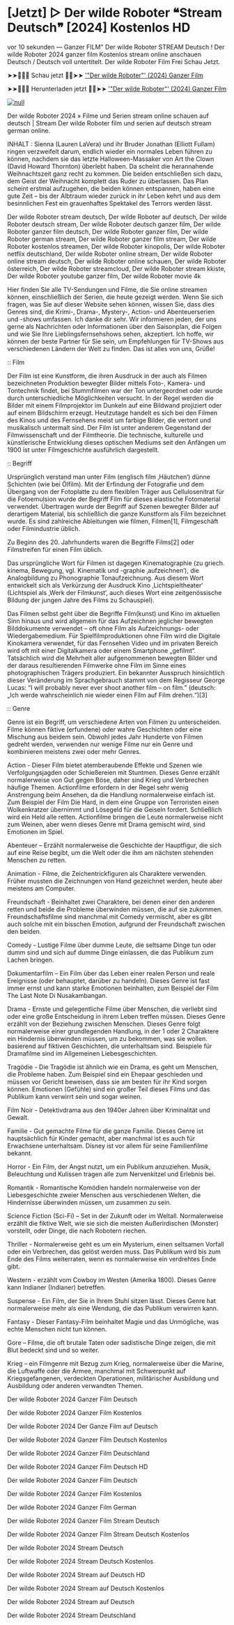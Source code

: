 # [Jetzt] ▷ Der wilde Roboter ❝Stream Deutsch❞ [2024] Kostenlos HD




vor 10 sekunden — Ganzer FILM" Der wilde Roboter STREAM Deutsch ! Der wilde Roboter 2024 ganzer film Kostenlos stream online anschauen Deutsch / Deutsch voll untertitelt. Der wilde Roboter Film Frei Schau Jetzt.

➤➤🔴✅📱 Schau jetzt 🔴✅➤➤ ['"Der wilde Roboter"' (2024) Ganzer Film](https://t.co/weEH9MVj2b)

➤➤🔴✅📱 Herunterladen jetzt 🔴✅➤➤ ['"Der wilde Roboter"' (2024) Ganzer Film](https://t.co/weEH9MVj2b)

[![null](https://static.wixstatic.com/media/855a25_043b5abeb4ae4d35ac003198e7fe56ed~mv2.gif)](https://t.co/weEH9MVj2b)

Der wilde Roboter 2024 » Filme und Serien stream online schauen auf deutsch | Stream Der wilde Roboter film und serien auf deutsch stream german online.

INHALT : Sienna (Lauren LaVera) und ihr Bruder Jonathan (Elliott Fullam) ringen verzweifelt darum, endlich wieder ein normales Leben führen zu können, nachdem sie das letzte Halloween-Massaker von Art the Clown (David Howard Thornton) überlebt haben. Da scheint die herannahende Weihnachtszeit ganz recht zu kommen. Die beiden entschließen sich dazu, dem Geist der Weihnacht komplett das Ruder zu überlassen. Das Plan scheint erstmal aufzugehen, die beiden können entspannen, haben eine gute Zeit – bis der Albtraum wieder zurück in ihr Leben kehrt und aus dem besinnlichen Fest ein grauenhaftes Spektakel des Terrors werden lässt.

Der wilde Roboter stream deutsch, Der wilde Roboter auf deutsch, Der wilde Roboter deutsch stream, Der wilde Roboter deutsch ganzer film, Der wilde Roboter ganzer film deutsch, Der wilde Roboter ganzer film, Der wilde Roboter german stream, Der wilde Roboter ganzer film stream, Der wilde Roboter kostenlos streamen, Der wilde Roboter kinopolis, Der wilde Roboter netflix deutschland, Der wilde Roboter online stream, Der wilde Roboter online stream deutsch, Der wilde Roboter online schauen, Der wilde Roboter österreich, Der wilde Roboter streamcloud, Der wilde Roboter stream kkiste, Der wilde Roboter youtube ganzer film, Der wilde Roboter movie 4k

Hier finden Sie alle TV-Sendungen und Filme, die Sie online streamen können, einschließlich der Serien, die heute gezeigt werden. Wenn Sie sich fragen, was Sie auf dieser Website sehen können, wissen Sie, dass dies Genres sind, die Krimi-, Drama-, Mystery-, Action- und Abenteuerserien und -shows umfassen. Ich danke dir sehr. Wir informieren jeden, der uns gerne als Nachrichten oder Informationen über den Saisonplan, die Folgen und wie Sie Ihre Lieblingsfernsehshows sehen, akzeptiert. Ich hoffe, wir können der beste Partner für Sie sein, um Empfehlungen für TV-Shows aus verschiedenen Ländern der Welt zu finden. Das ist alles von uns, Grüße!

:: Film

Der Film ist eine Kunstform, die ihren Ausdruck in der auch als Filmen bezeichneten Produktion bewegter Bilder mittels Foto-, Kamera- und Tontechnik findet, bei Stummfilmen war der Ton untergeordnet oder wurde durch unterschiedliche Möglichkeiten versucht. In der Regel werden die Bilder mit einem Filmprojektor im Dunkeln auf eine Bildwand projiziert oder auf einem Bildschirm erzeugt. Heutzutage handelt es sich bei den Filmen des Kinos und des Fernsehens meist um farbige Bilder, die vertont und musikalisch untermalt sind. Der Film ist unter anderem Gegenstand der Filmwissenschaft und der Filmtheorie. Die technische, kulturelle und künstlerische Entwicklung dieses optischen Mediums seit den Anfängen um 1900 ist unter Filmgeschichte ausführlich dargestellt.

:: Begriff

Ursprünglich verstand man unter Film (englisch film ‚Häutchen‘) dünne Schichten (wie bei Ölfilm). Mit der Erfindung der Fotografie und dem Übergang von der Fotoplatte zu dem flexiblen Träger aus Cellulosenitrat für die Fotoemulsion wurde der Begriff Film für dieses elastische Fotomaterial verwendet. Übertragen wurde der Begriff auf Szenen bewegter Bilder auf derartigem Material, bis schließlich die ganze Kunstform als Film bezeichnet wurde. Es sind zahlreiche Ableitungen wie filmen, Filmen[1], Filmgeschäft oder Filmindustrie üblich.

Zu Beginn des 20. Jahrhunderts waren die Begriffe Films[2] oder Filmstreifen für einen Film üblich.

Das ursprüngliche Wort für Filmen ist dagegen Kinematographie (zu griech. kinema, Bewegung, vgl. Kinematik und -graphie ‚aufzeichnen‘), die Analogbildung zu Phonographie Tonaufzeichnung. Aus diesem Wort entwickelt sich als Verkürzung der Ausdruck Kino ‚Lichtspieltheater‘ (Lichtspiel als ‚Werk der Filmkunst‘, auch dieses Wort eine zeitgenössische Bildung der jungen Jahre des Films zu Schauspiel).

Das Filmen selbst geht über die Begriffe Film(kunst) und Kino im aktuellen Sinn hinaus und wird allgemein für das Aufzeichnen jeglicher bewegten Bilddokumente verwendet – oft ohne Film als Aufzeichnungs- oder Wiedergabemedium. Für Spielfilmproduktionen ohne Film wird die Digitale Kinokamera verwendet, für das Fernsehen Video und im privaten Bereich wird oft mit einer Digitalkamera oder einem Smartphone „gefilmt“. Tatsächlich wird die Mehrheit aller aufgenommenen bewegten Bilder und der daraus resultierenden Filmwerke ohne Film im Sinne eines photographischen Trägers produziert. Ein bekannter Ausspruch hinsichtlich dieser Veränderung im Sprachgebrauch stammt von dem Regisseur George Lucas: “I will probably never ever shoot another film – on film.” (deutsch: „Ich werde wahrscheinlich nie wieder einen Film auf Film drehen.“)[3]

:: Genre

Genre ist ein Begriff, um verschiedene Arten von Filmen zu unterscheiden. Filme können fiktive (erfundene) oder wahre Geschichten oder eine Mischung aus beidem sein. Obwohl jedes Jahr Hunderte von Filmen gedreht werden, verwenden nur wenige Filme nur ein Genre und kombinieren meistens zwei oder mehr Genres.

Action - Dieser Film bietet atemberaubende Effekte und Szenen wie Verfolgungsjagden oder Schießereien mit Stuntmen. Dieses Genre erzählt normalerweise von Gut gegen Böse, daher sind Krieg und Verbrechen häufige Themen. Actionfilme erfordern in der Regel sehr wenig Anstrengung beim Ansehen, da die Handlung normalerweise einfach ist. Zum Beispiel der Film Die Hard, in dem eine Gruppe von Terroristen einen Wolkenkratzer übernimmt und Lösegeld für die Geiseln fordert. Schließlich wird ein Held alle retten. Actionfilme bringen die Leute normalerweise nicht zum Weinen, aber wenn dieses Genre mit Drama gemischt wird, sind Emotionen im Spiel.

Abenteuer – Erzählt normalerweise die Geschichte der Hauptfigur, die sich auf eine Reise begibt, um die Welt oder die ihm am nächsten stehenden Menschen zu retten.

Animation - Filme, die Zeichentrickfiguren als Charaktere verwenden. Früher mussten die Zeichnungen von Hand gezeichnet werden, heute aber meistens am Computer.

Freundschaft - Beinhaltet zwei Charaktere, bei denen einer den anderen retten und beide die Probleme überwinden müssen, die auf sie zukommen. Freundschaftsfilme sind manchmal mit Comedy vermischt, aber es gibt auch solche mit ein bisschen Emotion, aufgrund der Freundschaft zwischen den beiden.

Comedy - Lustige Filme über dumme Leute, die seltsame Dinge tun oder dumm sind und sich auf dumme Dinge einlassen, die das Publikum zum Lachen bringen.

Dokumentarfilm – Ein Film über das Leben einer realen Person und reale Ereignisse (oder behauptet, darüber zu handeln). Dieses Genre ist fast immer ernst und kann starke Emotionen beinhalten, zum Beispiel der Film The Last Note Di Nusakambangan.

Drama - Ernste und gelegentliche Filme über Menschen, die verliebt sind oder eine große Entscheidung in ihrem Leben treffen müssen. Dieses Genre erzählt von der Beziehung zwischen Menschen. Dieses Genre folgt normalerweise einer grundlegenden Handlung, in der 1 oder 2 Charaktere ein Hindernis überwinden müssen, um zu bekommen, was sie wollen. basierend auf fiktiven Geschichten, die unterhaltsam sind. Beispiele für Dramafilme sind im Allgemeinen Liebesgeschichten.

Tragödie - Die Tragödie ist ähnlich wie ein Drama, es geht um Menschen, die Probleme haben. Zum Beispiel sind ein Ehepaar geschieden und müssen vor Gericht beweisen, dass sie am besten für ihr Kind sorgen können. Emotionen (Gefühle) sind ein großer Teil dieses Films und das Publikum kann verwirrt sein und sogar weinen.

Film Noir - Detektivdrama aus den 1940er Jahren über Kriminalität und Gewalt.

Familie - Gut gemachte Filme für die ganze Familie. Dieses Genre ist hauptsächlich für Kinder gemacht, aber manchmal ist es auch für Erwachsene unterhaltsam. Disney ist vor allem für seine Familienfilme bekannt.

Horror - Ein Film, der Angst nutzt, um ein Publikum anzuziehen. Musik, Beleuchtung und Kulissen tragen alle zum Nervenkitzel und Erlebnis bei.

Romantik - Romantische Komödien handeln normalerweise von der Liebesgeschichte zweier Menschen aus verschiedenen Welten, die Hindernisse überwinden müssen, um zusammen zu sein.

Science Fiction (Sci-Fi) – Set in der Zukunft oder im Weltall. Normalerweise erzählt die fiktive Welt, wie sie sich die meisten Außerirdischen (Monster) vorstellt, oder Dinge, die nach Robotern riechen.

Thriller - Normalerweise geht es um ein Mysterium, einen seltsamen Vorfall oder ein Verbrechen, das gelöst werden muss. Das Publikum wird bis zum Ende des Films weiterraten, wenn es normalerweise ein verdrehtes Ende gibt.

Western - erzählt vom Cowboy im Westen (Amerika 1800). Dieses Genre kann Indianer (Indianer) betreffen.

Suspense - Ein Film, der Sie in Ihrem Stuhl sitzen lässt. Dieses Genre hat normalerweise mehr als eine Wendung, die das Publikum verwirren kann.

Fantasy - Dieser Fantasy-Film beinhaltet Magie und das Unmögliche, was echte Menschen nicht tun können.

Gore – Filme, die oft brutale Taten oder sadistische Dinge zeigen, die mit Blut bedeckt sind und so weiter.

Krieg – ein Filmgenre mit Bezug zum Krieg, normalerweise über die Marine, die Luftwaffe oder die Armee, manchmal mit Schwerpunkt auf Kriegsgefangenen, verdeckten Operationen, militärischer Ausbildung und Ausbildung oder anderen verwandten Themen.

Der wilde Roboter 2024 Ganzer Film Deutsch

Der wilde Roboter 2024 Ganzer Film Kostenlos

Der wilde Roboter 2024 Der Ganze Film auf Deutsch

Der wilde Roboter 2024 Ganzer Film Deutsch Kostenlos

Der wilde Roboter 2024 Ganzer Film Deutschland

Der wilde Roboter 2024 Ganzer Film Deutsch HD

Der wilde Roboter 2024 Ganzer Film Deutsch

Der wilde Roboter 2024 Ganzer Film Kostenlos

Der wilde Roboter 2024 Ganzer Film German

Der wilde Roboter 2024 Ganzer Film Stream Deutsch

Der wilde Roboter 2024 Ganzer Film Stream Deutsch Kostenlos

Der wilde Roboter 2024 Stream Deutsch

Der wilde Roboter 2024 Stream Deutsch Kostenlos

Der wilde Roboter 2024 Stream auf Deutsch HD

Der wilde Roboter 2024 Stream auf Deutsch Kostenlos

Der wilde Roboter 2024 Stream auf Deutsch

Der wilde Roboter 2024 Stream Deutschland
